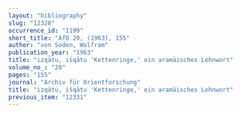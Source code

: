 ```yaml
---
layout: "bibliography"
slug: "12328"
occurrence_id: "1199"
short_title: "AfO 20, (1963), 155"
author: "von Soden, Wolfram"
publication_year: "1963"
title: "izqātu, išqātu 'Kettenringe,' ein aramäisches Lehnwort"
volume_no_: "20"
pages: "155"
journal: "Archiv für Orientforschung"
title: "izqātu, išqātu 'Kettenringe,' ein aramäisches Lehnwort"
previous_item: "12331"
---
```

